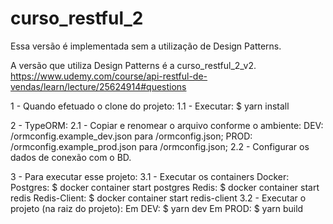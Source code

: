 # curso_restful_2

Essa versão é implementada sem a utilização de Design Patterns.

A versão que utiliza Design Patterns é a curso_restful_2_v2.
https://www.udemy.com/course/api-restful-de-vendas/learn/lecture/25624914#questions

1 - Quando efetuado o clone do projeto:
1.1 - Executar: $ yarn install

2 - TypeORM:
2.1 - Copiar e renomear o arquivo conforme o ambiente:
  DEV:   /ormconfig.example_dev.json para /ormconfig.json;
  PROD:  /ormconfig.example_prod.json para /ormconfig.json;
2.2 - Configurar os dados de conexão com o BD.

3 - Para executar esse projeto:
3.1 - Executar os containers Docker:
  Postgres:     $ docker container start postgres
  Redis:        $ docker container start redis
  Redis-Client: $ docker container start redis-client
3.2 - Executar o projeto (na raiz do projeto):
  Em DEV:  $ yarn dev
  Em PROD: $ yarn build
